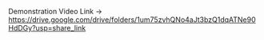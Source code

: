 Demonstration Video Link -> 
https://drive.google.com/drive/folders/1um75zvhQNo4aJt3bzQ1dqATNe90HdDGy?usp=share_link
